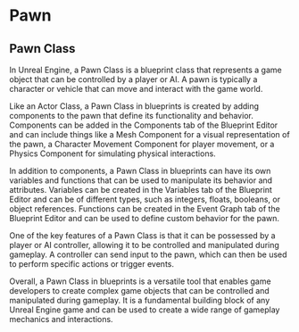 # Pawn

<h2><strong>Pawn Class</strong></h2>
<p>In Unreal Engine, a Pawn Class is a blueprint class that represents a game object that can be controlled by a player or AI. A pawn is typically a character or vehicle that can move and interact with the game world.</p>
<p>Like an Actor Class, a Pawn Class in blueprints is created by adding components to the pawn that define its functionality and behavior. Components can be added in the Components tab of the Blueprint Editor and can include things like a Mesh Component for a visual representation of the pawn, a Character Movement Component for player movement, or a Physics Component for simulating physical interactions.</p>
<p>In addition to components, a Pawn Class in blueprints can have its own variables and functions that can be used to manipulate its behavior and attributes. Variables can be created in the Variables tab of the Blueprint Editor and can be of different types, such as integers, floats, booleans, or object references. Functions can be created in the Event Graph tab of the Blueprint Editor and can be used to define custom behavior for the pawn.</p>
<p>One of the key features of a Pawn Class is that it can be possessed by a player or AI controller, allowing it to be controlled and manipulated during gameplay. A controller can send input to the pawn, which can then be used to perform specific actions or trigger events.</p>
<p>Overall, a Pawn Class in blueprints is a versatile tool that enables game developers to create complex game objects that can be controlled and manipulated during gameplay. It is a fundamental building block of any Unreal Engine game and can be used to create a wide range of gameplay mechanics and interactions.</p>
<p title="Click to listen" data-speechify-highlight="true" data-speechify-no-background="true">&nbsp;</p>
